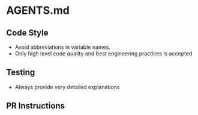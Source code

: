 # AGENTS.md

## Code Style
- Avoid abbreviations in variable names.
- Only high level code quality and best engineering practices is accepted

## Testing
- Always provide very detailed explanations

## PR Instructions

